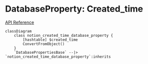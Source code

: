 # DatabaseProperty: Created_time

[API Reference](https://developers.notion.com/reference/property-object#created-time)

```mermaid
classDiagram
    class notion_created_time_database_property {
        [hashtable] $created_time
        ConvertFromObject()
    }
    `DatabasePropertiesBase` --|> `notion_created_time_database_property`:inherits
```
